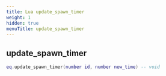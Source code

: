 ```yaml
---
title: Lua update_spawn_timer
weight: 1
hidden: true
menuTitle: update_spawn_timer
---
```

## update_spawn_timer
```lua
eq.update_spawn_timer(number id, number new_time) -- void
```